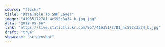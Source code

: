 ```yaml
---
source: "flickr"
title: "DataTable To SHP Layer"
image: "41935172781_4c592c3a34_b.jpg.jpg"
date: "2018-05-06"
link: "https://live.staticflickr.com/967/41935172781_4c592c3a34_b.jpg"
draft: "true"
showcase: "screenshot"
---
```

